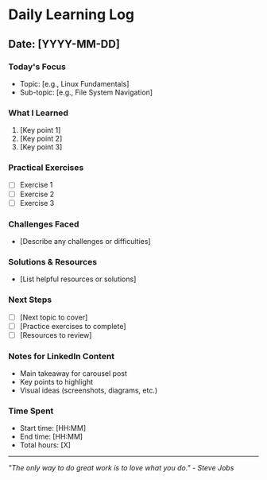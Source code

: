 # Daily Learning Log

## Date: [YYYY-MM-DD]

### Today's Focus
- Topic: [e.g., Linux Fundamentals]
- Sub-topic: [e.g., File System Navigation]

### What I Learned
1. [Key point 1]
2. [Key point 2]
3. [Key point 3]

### Practical Exercises
- [ ] Exercise 1
- [ ] Exercise 2
- [ ] Exercise 3

### Challenges Faced
- [Describe any challenges or difficulties]

### Solutions & Resources
- [List helpful resources or solutions]

### Next Steps
- [ ] [Next topic to cover]
- [ ] [Practice exercises to complete]
- [ ] [Resources to review]

### Notes for LinkedIn Content
- Main takeaway for carousel post
- Key points to highlight
- Visual ideas (screenshots, diagrams, etc.)

### Time Spent
- Start time: [HH:MM]
- End time: [HH:MM]
- Total hours: [X]

---
*"The only way to do great work is to love what you do." - Steve Jobs* 